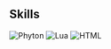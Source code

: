 ## Skills
![Phyton](https://img.shields.io/badge/Python-FFD43B?style=for-the-badge&logo=python&logoColor=blue
)
![Lua](https://img.shields.io/badge/Lua-2C2D72?style=for-the-badge&logo=lua&logoColor=white
)
![HTML](https://img.shields.io/badge/HTML5-E34F26?style=for-the-badge&logo=html5&logoColor=white
)
